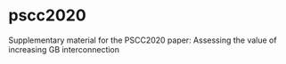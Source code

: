 # pscc2020
Supplementary material for the PSCC2020 paper: Assessing the value of increasing GB interconnection
